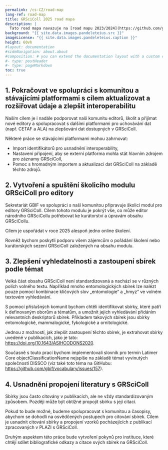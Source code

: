 ```yaml
---
permalink: /cs-CZ/road-map
lang-ref: road-map
title: GRSciColl 2025 road mapa
description: |
  Tato road mapa navazuje na [road mapu 2023/2024](https://github.com/gbif/registry/blob/dev/roadmap-grscicoll-2023-2024.md).
background: "{{ site.data.images.pandeleteius.src }}"
imageLicense: "{{ site.data.images.pandeleteius.caption }}"
height: 60vh
#layout: documentation
#sideNavigation: about.about
#composition: # you can extend the documentation layout with a custom composition
#- type: postHeader
#- type: pageMarkdown
toc: true
---
```


## 1.   Pokračovat ve spolupráci s komunitou a stávajícími platformami s cílem aktualizovat a rozšiřovat údaje a zlepšit interoperabilitu

Naším cílem je i nadále podporovat naši komunitu editorů, školit a přijímat nové editory a spolupracovat s dalšími platformami pro uchovávání dat (např. CETAF a ALA) na zlepšování dat dostupných v GRSciColl.

Některé práce se stávajícími platformami mohou zahrnovat:
- Import identifikátorů pro usnadnění interoperability,
- Nastavení připojení, aby se externí platforma mohla stát hlavním zdrojem pro záznamy GRSciColl,
- Pomoc s hromadným importem a aktualizací dat GRSciColl na základě těchto zdrojů.

## 2.   Vytvoření a spuštění školicího modulu GRSciColl pro editory

Sekretariát GBIF ve spolupráci s naší komunitou připravuje školicí modul pro editory GRSciColl. Cílem tohoto modulu je pokrýt vše, co může editor národního GRSciCollu potřebovat ke kurátorství a úpravám obsahu GRSciCollu.

Cílem je uspořádat v roce 2025 alespoň jedno online školení.

Rovněž bychom poskytli podporu všem zájemcům o pořádání školení nebo kurátorských sezení GRSciColl založených na obsahu modulu.

## 3.   Zlepšení vyhledatelnosti a zastoupení sbírek podle témat

Velká část obsahu GRSciColl není standardizovaná a nachází se v různých polích volného textu. Například mnoho entomologických sbírek lze nalézt pouze pomocí kombinace klíčových slov „entomologie“ a „hmyz“ ve volném textovém vyhledávání.

S pomocí příslušných komunit bychom chtěli identifikovat sbírky, které patří k definovaným oborům a tématům, a umožnit jejich vyhledávání přidáním relevantních deskriptorů sbírek. Příkladem takových sbírek jsou sbírky entomologické, mammalogické, fykologické a ornitologické.

Jednou z možností, jak zlepšit zastoupení těchto sbírek, je extrahovat sbírky uvedené v publikacích, jako je tato: https://doi.org/10.1643/ASIHCODONS2020.

Současně s touto prací bychom implementovali slovník pro termín Latimer Core objectClassificationName nejspíše na základě témat vyvinutých společností DISSCO (viz také toto téma na GitHubu: https://github.com/gbif/vocabulary/issues/157).

## 4.   Usnadnění propojení literatury s GRSciColl

Sbírky jsou často citovány v publikacích, ale ne vždy standardizovaným způsobem. Později může být obtížné propojit sbírku s její citací.

Pokud to bude možné, budeme spolupracovat s komunitou a časopisy, abychom se dohodli na osvědčených postupech pro citování sbírek. Cílem je usnadnit citování sbírky a propojení vzorků pocházejících z publikací zpracovaných v PLAZI s GRSciColl.

Druhým aspektem této práce bude vytvoření pokynů pro instituce, které chtějí sdílet bibliografické odkazy a citace svých sbírek na GRSciColl.

